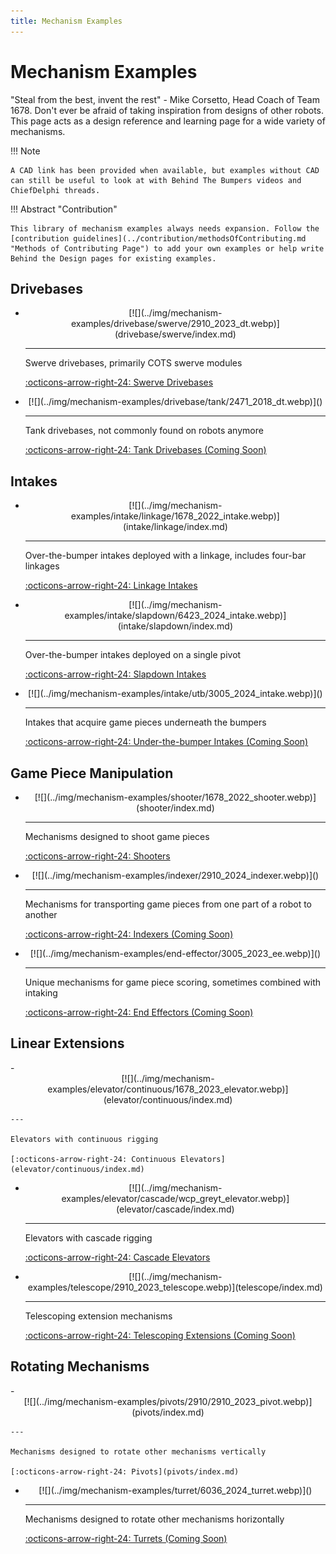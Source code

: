 ```yaml
---
title: Mechanism Examples
---
```


# Mechanism Examples

"Steal from the best, invent the rest" - Mike Corsetto, Head Coach of Team 1678. Don't ever be afraid of taking inspiration from designs of other robots. This page acts as a design reference and learning page for a wide variety of mechanisms.

!!! Note

    A CAD link has been provided when available, but examples without CAD can still be useful to look at with Behind The Bumpers videos and ChiefDelphi threads.

!!! Abstract "Contribution"

    This library of mechanism examples always needs expansion. Follow the [contribution guidelines](../contribution/methodsOfContributing.md "Methods of Contributing Page") to add your own examples or help write Behind the Design pages for existing examples.


## Drivebases
<div class="grid cards" markdown>

-   <center>[![](../img/mechanism-examples/drivebase/swerve/2910_2023_dt.webp)](drivebase/swerve/index.md)</center>

    ---

    Swerve drivebases, primarily COTS swerve modules
    
    [:octicons-arrow-right-24: Swerve Drivebases](drivebase/swerve/index.md)

-   <center>[![](../img/mechanism-examples/drivebase/tank/2471_2018_dt.webp)]()</center>

    ---

    Tank drivebases, not commonly found on robots anymore
    
    [:octicons-arrow-right-24: Tank Drivebases (Coming Soon)](drivebase/tank/index.md)

</div>

## Intakes
<div class="grid cards" markdown>

-   <center>[![](../img/mechanism-examples/intake/linkage/1678_2022_intake.webp)](intake/linkage/index.md)</center>

    ---

    Over-the-bumper intakes deployed with a linkage, includes four-bar linkages
    
    [:octicons-arrow-right-24: Linkage Intakes](intake/linkage/index.md)

-   <center>[![](../img/mechanism-examples/intake/slapdown/6423_2024_intake.webp)](intake/slapdown/index.md)</center>

    ---

    Over-the-bumper intakes deployed on a single pivot
    
    [:octicons-arrow-right-24: Slapdown Intakes](intake/slapdown/index.md)

-   <center>[![](../img/mechanism-examples/intake/utb/3005_2024_intake.webp)]()</center>

    ---

    Intakes that acquire game pieces underneath the bumpers
    
    [:octicons-arrow-right-24: Under-the-bumper Intakes (Coming Soon)](intake/utb/index.md)

</div>

## Game Piece Manipulation
<div class="grid cards" markdown>

-   <center>[![](../img/mechanism-examples/shooter/1678_2022_shooter.webp)](shooter/index.md)</center>

    ---

    Mechanisms designed to shoot game pieces
    
    [:octicons-arrow-right-24: Shooters](shooter/index.md)

-   <center>[![](../img/mechanism-examples/indexer/2910_2024_indexer.webp)]()</center>

    ---

    Mechanisms for transporting game pieces from one part of a robot to another
    
    [:octicons-arrow-right-24: Indexers (Coming Soon)](indexer/index.md)

-   <center>[![](../img/mechanism-examples/end-effector/3005_2023_ee.webp)]()</center>

    ---

    Unique mechanisms for game piece scoring, sometimes combined with intaking
    
    [:octicons-arrow-right-24: End Effectors (Coming Soon)](end-effector/index.md)
</div>



## Linear Extensions
<div class="grid cards" markdown>
-   <center>[![](../img/mechanism-examples/elevator/continuous/1678_2023_elevator.webp)](elevator/continuous/index.md)</center>

    ---

    Elevators with continuous rigging
    
    [:octicons-arrow-right-24: Continuous Elevators](elevator/continuous/index.md)


-   <center>[![](../img/mechanism-examples/elevator/cascade/wcp_greyt_elevator.webp)](elevator/cascade/index.md)</center>

    ---

    Elevators with cascade rigging
    
    [:octicons-arrow-right-24: Cascade Elevators](elevator/cascade/index.md)

-   <center>[![](../img/mechanism-examples/telescope/2910_2023_telescope.webp)](telescope/index.md)</center>

    ---

    Telescoping extension mechanisms
    
    [:octicons-arrow-right-24: Telescoping Extensions (Coming Soon)]()
    
</div>

## Rotating Mechanisms
<div class="grid cards" markdown>
-   <center>[![](../img/mechanism-examples/pivots/2910/2910_2023_pivot.webp)](pivots/index.md)</center>

    ---

    Mechanisms designed to rotate other mechanisms vertically
    
    [:octicons-arrow-right-24: Pivots](pivots/index.md)

-   <center>[![](../img/mechanism-examples/turret/6036_2024_turret.webp)]()</center>

    ---

    Mechanisms designed to rotate other mechanisms horizontally
    
    [:octicons-arrow-right-24: Turrets (Coming Soon)](turret/index.md)

</div>


<br>